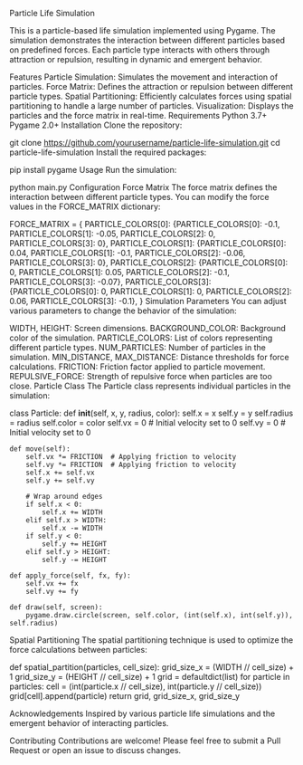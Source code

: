 Particle Life Simulation

This is a particle-based life simulation implemented using Pygame. The simulation demonstrates the interaction between different particles based on predefined forces. Each particle type interacts with others through attraction or repulsion, resulting in dynamic and emergent behavior.

Features
Particle Simulation: Simulates the movement and interaction of particles.
Force Matrix: Defines the attraction or repulsion between different particle types.
Spatial Partitioning: Efficiently calculates forces using spatial partitioning to handle a large number of particles.
Visualization: Displays the particles and the force matrix in real-time.
Requirements
Python 3.7+
Pygame 2.0+
Installation
Clone the repository:


git clone https://github.com/yourusername/particle-life-simulation.git
cd particle-life-simulation
Install the required packages:


pip install pygame
Usage
Run the simulation:


python main.py
Configuration
Force Matrix
The force matrix defines the interaction between different particle types. You can modify the force values in the FORCE_MATRIX dictionary:


FORCE_MATRIX = {
    PARTICLE_COLORS[0]: {PARTICLE_COLORS[0]: -0.1, PARTICLE_COLORS[1]: -0.05, PARTICLE_COLORS[2]: 0, PARTICLE_COLORS[3]: 0},
    PARTICLE_COLORS[1]: {PARTICLE_COLORS[0]: 0.04, PARTICLE_COLORS[1]: -0.1, PARTICLE_COLORS[2]: -0.06, PARTICLE_COLORS[3]: 0},
    PARTICLE_COLORS[2]: {PARTICLE_COLORS[0]: 0, PARTICLE_COLORS[1]: 0.05, PARTICLE_COLORS[2]: -0.1, PARTICLE_COLORS[3]: -0.07},
    PARTICLE_COLORS[3]: {PARTICLE_COLORS[0]: 0, PARTICLE_COLORS[1]: 0, PARTICLE_COLORS[2]: 0.06, PARTICLE_COLORS[3]: -0.1},
}
Simulation Parameters
You can adjust various parameters to change the behavior of the simulation:

WIDTH, HEIGHT: Screen dimensions.
BACKGROUND_COLOR: Background color of the simulation.
PARTICLE_COLORS: List of colors representing different particle types.
NUM_PARTICLES: Number of particles in the simulation.
MIN_DISTANCE, MAX_DISTANCE: Distance thresholds for force calculations.
FRICTION: Friction factor applied to particle movement.
REPULSIVE_FORCE: Strength of repulsive force when particles are too close.
Particle Class
The Particle class represents individual particles in the simulation:


class Particle:
    def __init__(self, x, y, radius, color):
        self.x = x
        self.y = y
        self.radius = radius
        self.color = color
        self.vx = 0  # Initial velocity set to 0
        self.vy = 0  # Initial velocity set to 0

    def move(self):
        self.vx *= FRICTION  # Applying friction to velocity
        self.vy *= FRICTION  # Applying friction to velocity
        self.x += self.vx
        self.y += self.vy

        # Wrap around edges
        if self.x < 0:
            self.x += WIDTH
        elif self.x > WIDTH:
            self.x -= WIDTH
        if self.y < 0:
            self.y += HEIGHT
        elif self.y > HEIGHT:
            self.y -= HEIGHT

    def apply_force(self, fx, fy):
        self.vx += fx
        self.vy += fy

    def draw(self, screen):
        pygame.draw.circle(screen, self.color, (int(self.x), int(self.y)), self.radius)
Spatial Partitioning
The spatial partitioning technique is used to optimize the force calculations between particles:

def spatial_partition(particles, cell_size):
    grid_size_x = (WIDTH // cell_size) + 1
    grid_size_y = (HEIGHT // cell_size) + 1
    grid = defaultdict(list)
    for particle in particles:
        cell = (int(particle.x // cell_size), int(particle.y // cell_size))
        grid[cell].append(particle)
    return grid, grid_size_x, grid_size_y


Acknowledgements
Inspired by various particle life simulations and the emergent behavior of interacting particles.

Contributing
Contributions are welcome! Please feel free to submit a Pull Request or open an issue to discuss changes.
